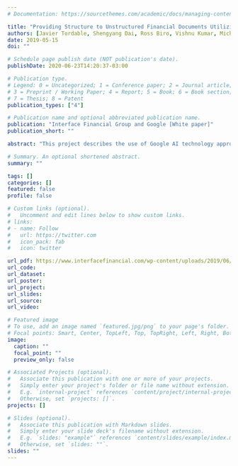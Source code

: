 ```yaml
---
# Documentation: https://sourcethemes.com/academic/docs/managing-content/

title: "Providing Structure to Unstructured Financial Documents Utilizing AI/ML"
authors: [Javier Tordable, Shengyang Dai, Ross Biro, Vishnu Kumar, Michael Cave, publication_admin]
date: 2019-05-15
doi: ""

# Schedule page publish date (NOT publication's date).
publishDate: 2020-06-23T14:20:37-03:00

# Publication type.
# Legend: 0 = Uncategorized; 1 = Conference paper; 2 = Journal article;
# 3 = Preprint / Working Paper; 4 = Report; 5 = Book; 6 = Book section;
# 7 = Thesis; 8 = Patent
publication_types: ["4"]

# Publication name and optional abbreviated publication name.
publication: "Interface Financial Group and Google [White paper]"
publication_short: ""

abstract: "This project describes the use of Google AI technology approach for unstructured b2b invoices. Features are generated to capture layout and textual properties for each field of significance, and weighted to reveal key factors that identify a field on an invoice. Feature selection, threshold tuning, and model comparison are evaluated. Overall, we have preliminary achieved 99% accuracy on a field level basis. "

# Summary. An optional shortened abstract.
summary: ""

tags: []
categories: []
featured: false
profile: false

# Custom links (optional).
#   Uncomment and edit lines below to show custom links.
# links:
# - name: Follow
#   url: https://twitter.com
#   icon_pack: fab
#   icon: twitter

url_pdf: https://www.interfacefinancial.com/wp-content/uploads/2019/06/ifg_google_whitepaper.pdf
url_code:
url_dataset:
url_poster:
url_project:
url_slides:
url_source:
url_video:

# Featured image
# To use, add an image named `featured.jpg/png` to your page's folder.
# Focal points: Smart, Center, TopLeft, Top, TopRight, Left, Right, BottomLeft, Bottom, BottomRight.
image:
  caption: ""
  focal_point: ""
  preview_only: false

# Associated Projects (optional).
#   Associate this publication with one or more of your projects.
#   Simply enter your project's folder or file name without extension.
#   E.g. `internal-project` references `content/project/internal-project/index.md`.
#   Otherwise, set `projects: []`.
projects: []

# Slides (optional).
#   Associate this publication with Markdown slides.
#   Simply enter your slide deck's filename without extension.
#   E.g. `slides: "example"` references `content/slides/example/index.md`.
#   Otherwise, set `slides: ""`.
slides: ""
---
```

